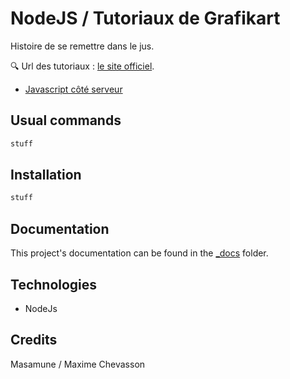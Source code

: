 # NodeJS / Tutoriaux de Grafikart

Histoire de se remettre dans le jus.

🔍 Url des tutoriaux : [le site officiel](https://grafikart.fr/tutoriels/nodejs?page=1).

- [Javascript côté serveur](./01-javascript-cote-serveur/)

## Usual commands

```bash
stuff
```

## Installation

```bash
stuff
```

## Documentation

This project's documentation can be found in the [_docs](./_docs/) folder.

## Technologies

- NodeJs

## Credits

Masamune / Maxime Chevasson

